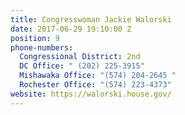 ```yaml
---
title: Congresswoman Jackie Walorski
date: 2017-06-29 19:10:00 Z
position: 9
phone-numbers:
  Congressional District: 2nd
  DC Office: " (202) 225-3915"
  Mishawaka Office: "(574) 204-2645 "
  Rochester Office: "(574) 223-4373"
website: https://walorski.house.gov/
---
```


